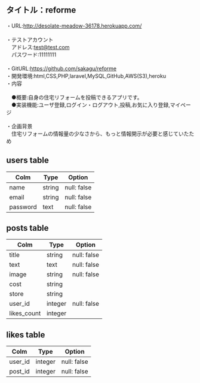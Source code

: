 ## タイトル：reforme
・URL:http://desolate-meadow-36178.herokuapp.com/</br>
</br>
・テストアカウント</br>
&emsp;アドレス:test@test.com</br>
&emsp;パスワード:11111111</br>
</br>
・GitURL:https://github.com/sakagu/reforme</br>
・開発環境:html,CSS,PHP,laravel,MySQL,GitHub,AWS(S3),heroku</br>
・内容</br>
</br>
&emsp;●概要:自身の住宅リフォームを投稿できるアプリです。</br>
&emsp;●実装機能:ユーザ登録,ログイン・ログアウト,投稿,お気に入り登録,マイページ</br>
</br>
・企画背景</br>
&emsp;住宅リフォームの情報量の少なさから、もっと情報開示が必要と感じていたため</br>

## users table
|Colm|Type|Option|
|----|----|------|
|name|string|null: false|
|email|string|null: false|
|password|text|null: false|

## posts table
|Colm|Type|Option|
|----|----|------|
|title|string|null: false|
|text|text|null: false|
|image|string|null: false|
|cost|string||
|store|string||
|user_id|integer|null: false|
|likes_count|integer||

## likes table
|Colm|Type|Option|
|----|----|------|
|user_id|integer|null: false|
|post_id|integer|null: false|